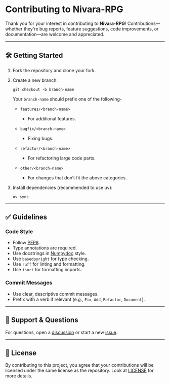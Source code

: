 # Contributing to Nivara-RPG

Thank you for your interest in contributing to **Nivara-RPG**! Contributions—whether they're bug reports, feature suggestions, code improvements, or documentation—are welcome and appreciated.

---

## 🛠️ Getting Started

1. Fork the repository and clone your fork.
2. Create a new branch:
   ```
   git checkout -b branch-name
   ```

   Your `branch-name` should prefix one of the following-
   - `features/<branch-name>`
        - For additional features.

   - `bugfix/<branch-name>`
        - Fixing bugs.

   - `refactor/<branch-name>`
        - For refactoring large code parts.

   - `other/<branch-name>`
        - For changes that don’t fit the above categories. 

3. Install dependencies (recommended to use uv):
   ```
   uv sync
   ```

---

## ✅ Guidelines

### Code Style

- Follow [PEP8](https://peps.python.org/pep-0008/).
- Type annotations are required.
- Use docstrings in [Numpydoc](https://numpydoc.readthedocs.io/en/latest/format.html) style.
- Use `basedpyright` for type checking.
- Use `ruff` for linting and formatting.
- Use `isort` for formatting imports.

### Commit Messages

- Use clear, descriptive commit messages.
- Prefix with a verb if relevant (e.g., `Fix`, `Add`, `Refactor`, `Document`).

---

## 🙋 Support & Questions

For questions, open a [discussion](https://github.com/Jiggly-Balls/Nivara-RPG/discussions) or start a new [issue](https://github.com/Jiggly-Balls/Nivara-RPG/issues).

---

## 📄 License

By contributing to this project, you agree that your contributions will be licensed under the same license as the repository. Look at [LICENSE](https://github.com/Jiggly-Balls/Nivara-RPG/blob/main/LICENSE) for more details.